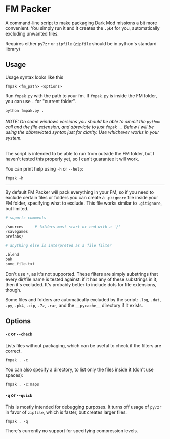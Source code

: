 # FM Packer

A command-line script to make packaging Dark Mod missions a bit more convenient. You simply run it and it creates the `.pk4` for you, automatically excluding unwanted files.

Requires either `py7zr` or `zipfile` (`zipfile` should be in python's standard library)

## Usage

Usage syntax looks like this
```
fmpak <fm_path> <options>
```

Run `fmpak.py` with the path to your fm. If `fmpak.py` is inside the FM folder, you can use `.` for "current folder".
```
python fmpak.py .
```
###### NOTE: On some windows versions you should be able to ommit the `python` call and the file extension, and abreviate to just `fmpak .`. Below I will be using the abbreviated syntax just for clarity. Use whichever works in your system.

The script is intended to be able to run from outside the FM folder, but I haven't tested this properly yet, so I can't guarantee it will work.

You can print help using `-h` or `--help`:
```
fmpak -h
```

---

By default FM Packer will pack everything in your FM, so if you need to exclude certain files or folders you can create a `.pkignore` file inside your FM folder, specifying what to exclude. This file works similar to `.gitignore`, but limited.

```py
# suports comments

/sources     # folders must start or end with a '/'
/savegames
prefabs/

# anything else is interpreted as a file filter

.blend       
bak
some_file.txt
```

Don't use `*`, as it's not supported. These filters are simply substrings that every dir/file name is tested against: if it has any of these substrings in it, then it's excluded. It's probably better to include dots for file extensions, though.

Some files and folders are automatically excluded by the script: `.log`, `.dat`, `.py`, `.pk4`, `.zip`, `.7z`, `.rar`, and the `__pycache__` directory if it exists.


## Options

#### `-c` or `--check` 
Lists files without packaging, which can be useful to check if the filters are correct. 
```
fmpak . -c
```
You can also specify a directory, to list only the files inside it (don't use spaces):
```
fmpak . -c:maps
```

#### `-q` or `--quick`
This is mostly intended for debugging purposes. It turns off usage of `py7zr` in favor of `zipfile`, which is faster, but creates larger files.
```
fmpak . -q
```
There's currently no support for specifying compression levels.









